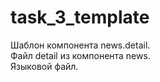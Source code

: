 # task_3_template
Шаблон компонента news.detail.  
Файл detail из компонента news.  
Языковой файл.  

